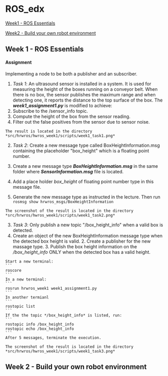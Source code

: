 # ROS_edx

[Week1 - ROS Essentials](#week1)

[Week2 - Build your own robot environment](#week2)

## <a name="week1"> Week 1 - ROS Essentials</a>




#### Assignment
Implementing a node to be both a publisher and an subscriber.
1. _Task 1_:
	An ultrasound sensor is installed in a system. It is used for measuring the height of the boxes running on a conveyor belt. When there is no box, the sensor publishes the maximum range and when detecting one, it reports the distance to the top surface of the box. The  ***week1_assignment1.py*** is modified to achieve:
  1. Subscribe to the /sensor_info topic.
  2. Compute the height of the box from the sensor reading.
  3. Filter out the false positives from the sensor due to sensor noise.

	The result is located in the directory *src/hrwros/hwros_week1/scripts/week1_task1.png*
2. _Task 2_: Create a new message type called BoxHeightInformation.msg containing the placeholder "box_height" which is a floating point number.
  1. Create a new message type ***BoxHeightInformation.msg*** in the same folder where ***SensorInformation.msg*** file is located.

  2. Add a place holder *box_height* of floating point number type in this message file.

  3. Generate the new message type as instructed in the lecture. Then run
	```
	rosmsg show hrwros_msgs/BoxHeightInformation
	```

	The screenshot of the result is located in the directory *src/hrwros/hwros_week1/scripts/week1_task2.png*
3. _Task 3_: Only publish a new topic "/box_height_info" when a valid box is detected.
  1. Create an object of the new BoxHeightInformation message type when the detected box height is valid.
	2. Create a publisher for the new massage type.
	3. Publish the box height information on the */box_height_info* ONLY when the detected box has a valid height.

	Start a new terminal:
	```
	roscore
	```
	In a new terminal:
	```
	rosrun hrwros_week1 week1_assignment1.py
	```
	In another termianl
	```
	rostopic list
	```
	If the the topic */box_height_info* is listed, run:
	```
	rostopic info /box_height_info
	rostopic echo /box_height_info
	```
	After 5 messages, terminate the execution.

	The screenshot of the result is located in the directory *src/hrwros/hwros_week1/scripts/week1_task3.png*



## <a name="week2"> Week 2 - Build your own robot environment </a>
